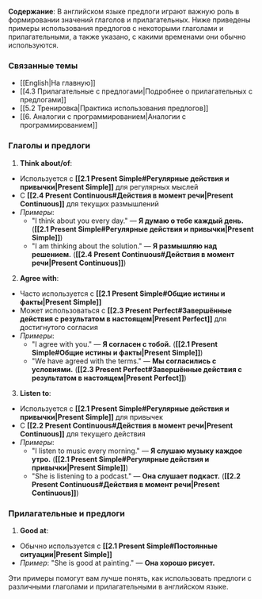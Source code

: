 **Содержание**: В английском языке предлоги играют важную роль в формировании значений глаголов и прилагательных. Ниже приведены примеры использования предлогов с некоторыми глаголами и прилагательными, а также указано, с какими временами они обычно используются.

### Связанные темы
- [[English|На главную]]
- [[4.3 Прилагательные с предлогами|Подробнее о прилагательных с предлогами]]
- [[5.2 Тренировка|Практика использования предлогов]]
- [[6. Аналогии с программированием|Аналогии с программированием]]

### Глаголы и предлоги

1. **Think about/of**:
  - Используется с **[[2.1 Present Simple#Регулярные действия и привычки|Present Simple]]** для регулярных мыслей
  - С **[[2.4 Present Continuous#Действия в момент речи|Present Continuous]]** для текущих размышлений
  - _Примеры_:
    - "I think about you every day." — **Я думаю о тебе каждый день.** (**[[2.1 Present Simple#Регулярные действия и привычки|Present Simple]]**)
    - "I am thinking about the solution." — **Я размышляю над решением.** (**[[2.4 Present Continuous#Действия в момент речи|Present Continuous]]**)

2. **Agree with**:
  - Часто используется с **[[2.1 Present Simple#Общие истины и факты|Present Simple]]**
  - Может использоваться с **[[2.3 Present Perfect#Завершённые действия с результатом в настоящем|Present Perfect]]** для достигнутого согласия
  - _Примеры_:
    - "I agree with you." — **Я согласен с тобой.** (**[[2.1 Present Simple#Общие истины и факты|Present Simple]]**)
    - "We have agreed with the terms." — **Мы согласились с условиями.** (**[[2.3 Present Perfect#Завершённые действия с результатом в настоящем|Present Perfect]]**)

3. **Listen to**:
  - Используется с **[[2.1 Present Simple#Регулярные действия и привычки|Present Simple]]** для привычек
  - С **[[2.2 Present Continuous#Действия в момент речи|Present Continuous]]** для текущего действия
  - _Примеры_:
    - "I listen to music every morning." — **Я слушаю музыку каждое утро.** (**[[2.1 Present Simple#Регулярные действия и привычки|Present Simple]]**)
    - "She is listening to a podcast." — **Она слушает подкаст.** (**[[2.2 Present Continuous#Действия в момент речи|Present Continuous]]**)

### Прилагательные и предлоги

1. **Good at**:
  - Обычно используется с **[[2.1 Present Simple#Постоянные ситуации|Present Simple]]**
  - _Пример_: "She is good at painting." — **Она хорошо рисует.**

Эти примеры помогут вам лучше понять, как использовать предлоги с различными глаголами и прилагательными в английском языке. 